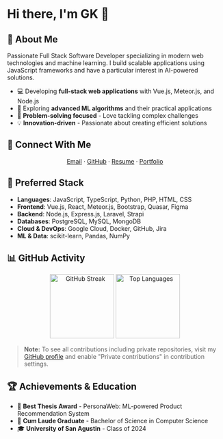 # Hi there, I'm GK 👋

## 🚀 About Me

Passionate Full Stack Software Developer specializing in modern web technologies and machine learning. I build scalable applications using JavaScript frameworks and have a particular interest in AI-powered solutions.

- 💻 Developing **full-stack web applications** with Vue.js, Meteor.js, and Node.js
- 🧠 Exploring **advanced ML algorithms** and their practical applications
- 🎯 **Problem-solving focused** - Love tackling complex challenges
- 💡 **Innovation-driven** - Passionate about creating efficient solutions

## 🤝 Connect With Me

<div align="center">
  <a href="mailto:gkapologista0800@gmail.com">Email</a> ·
  <a href="https://github.com/gkapologista" target="_blank">GitHub</a> ·
  <a href="https://example.com/resume.pdf" target="_blank">Resume</a> ·
  <a href="https://example.com/portfolio" target="_blank">Portfolio</a>
</div>

## 🧰 Preferred Stack

- **Languages**: JavaScript, TypeScript, Python, PHP, HTML, CSS
- **Frontend**: Vue.js, React, Meteor.js, Bootstrap, Quasar, Figma
- **Backend**: Node.js, Express.js, Laravel, Strapi
- **Databases**: PostgreSQL, MySQL, MongoDB
- **Cloud & DevOps**: Google Cloud, Docker, GitHub, Jira
- **ML & Data**: scikit-learn, Pandas, NumPy

## 📊 GitHub Activity

<div align="center">
  <img src="https://github-readme-streak-stats.herokuapp.com/?user=gkapologista&theme=tokyonight&hide_border=true" alt="GitHub Streak" height="150" />
  <img src="https://github-readme-stats.vercel.app/api/top-langs/?username=gkapologista&layout=compact&theme=tokyonight&hide_border=true" alt="Top Languages" height="150" />
</div>

> **Note:** To see all contributions including private repositories, visit my [GitHub profile](https://github.com/gkapologista) and enable "Private contributions" in contribution settings.

## 🏆 Achievements & Education

- 🥇 **Best Thesis Award** - PersonaWeb: ML-powered Product Recommendation System
- 🏅 **Cum Laude Graduate** - Bachelor of Science in Computer Science
- 🎓 **University of San Agustin** - Class of 2024

